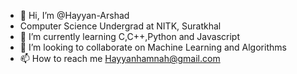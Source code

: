 - 👋 Hi, I’m @Hayyan-Arshad
-    Computer Science Undergrad at NITK, Suratkhal
- 🌱 I’m currently learning C,C++,Python and Javascript
- 💞️ I’m looking to collaborate on Machine Learning and Algorithms
- 📫 How to reach me Hayyanhamnah@gmail.com
<!---
Hayyan-Arshad/Hayyan-Arshad is a ✨ special ✨ repository because its `README.md` (this file) appears on your GitHub profile.
You can click the Preview link to take a look at your changes.
--->
